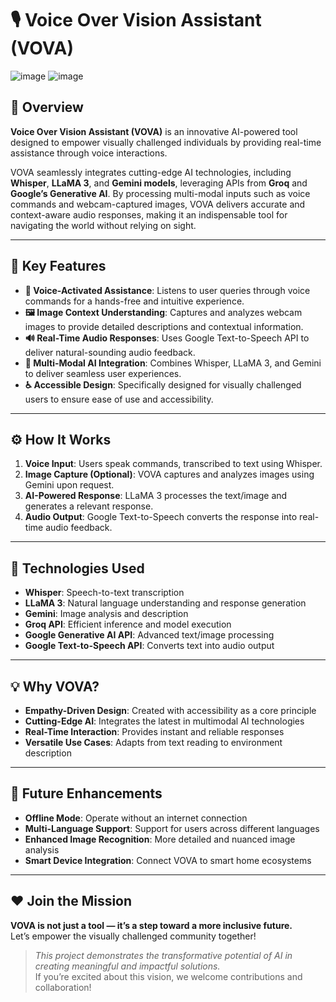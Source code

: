 # 🎙️ Voice Over Vision Assistant (VOVA)
![image](https://github.com/user-attachments/assets/e4ffae5b-1bd5-4bd9-9149-043273a50111)
![image](https://github.com/user-attachments/assets/975bbba7-e618-455d-a080-8b29bd192594)

## 🧠 Overview
**Voice Over Vision Assistant (VOVA)** is an innovative AI-powered tool designed to empower visually challenged individuals by providing real-time assistance through voice interactions.

VOVA seamlessly integrates cutting-edge AI technologies, including **Whisper**, **LLaMA 3**, and **Gemini models**, leveraging APIs from **Groq** and **Google’s Generative AI**. By processing multi-modal inputs such as voice commands and webcam-captured images, VOVA delivers accurate and context-aware audio responses, making it an indispensable tool for navigating the world without relying on sight.

---

## 🚀 Key Features
- **🎤 Voice-Activated Assistance**: Listens to user queries through voice commands for a hands-free and intuitive experience.  
- **🖼️ Image Context Understanding**: Captures and analyzes webcam images to provide detailed descriptions and contextual information.  
- **🔊 Real-Time Audio Responses**: Uses Google Text-to-Speech API to deliver natural-sounding audio feedback.  
- **🤖 Multi-Modal AI Integration**: Combines Whisper, LLaMA 3, and Gemini to deliver seamless user experiences.  
- **♿ Accessible Design**: Specifically designed for visually challenged users to ensure ease of use and accessibility.

---

## ⚙️ How It Works
1. **Voice Input**: Users speak commands, transcribed to text using Whisper.  
2. **Image Capture (Optional)**: VOVA captures and analyzes images using Gemini upon request.  
3. **AI-Powered Response**: LLaMA 3 processes the text/image and generates a relevant response.  
4. **Audio Output**: Google Text-to-Speech converts the response into real-time audio feedback.

---

## 🧰 Technologies Used
- **Whisper**: Speech-to-text transcription  
- **LLaMA 3**: Natural language understanding and response generation  
- **Gemini**: Image analysis and description  
- **Groq API**: Efficient inference and model execution  
- **Google Generative AI API**: Advanced text/image processing  
- **Google Text-to-Speech API**: Converts text into audio output

---

## 💡 Why VOVA?
- **Empathy-Driven Design**: Created with accessibility as a core principle  
- **Cutting-Edge AI**: Integrates the latest in multimodal AI technologies  
- **Real-Time Interaction**: Provides instant and reliable responses  
- **Versatile Use Cases**: Adapts from text reading to environment description

---

## 🔮 Future Enhancements
- **Offline Mode**: Operate without an internet connection  
- **Multi-Language Support**: Support for users across different languages  
- **Enhanced Image Recognition**: More detailed and nuanced image analysis  
- **Smart Device Integration**: Connect VOVA to smart home ecosystems

---

## ❤️ Join the Mission
**VOVA is not just a tool — it’s a step toward a more inclusive future.**  
Let’s empower the visually challenged community together!

> *This project demonstrates the transformative potential of AI in creating meaningful and impactful solutions.*  
> If you’re excited about this vision, we welcome contributions and collaboration!
